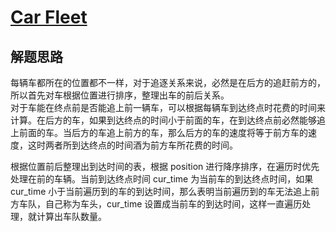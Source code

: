 # [Car Fleet](https://leetcode.com/problems/car-fleet/)

## 解题思路

每辆车都所在的位置都不一样，对于追逐关系来说，必然是在后方的追赶前方的，所以首先对车根据位置进行排序，整理出车的前后关系。  
对于车能在终点前是否能追上前一辆车，可以根据每辆车到达终点时花费的时间来计算。在后方的车，如果到达终点的时间小于前面的车，在到达终点前必然能够追上前面的车。当后方的车追上前方的车，那么后方的车的速度将等于前方车的速度，这时两者所到达终点的时间酒为前方车所花费的时间。

根据位置前后整理出到达时间的表，根据 position 进行降序排序，在遍历时优先处理在前的车辆。当前到达终点时间 cur_time 为当前车的到达终点时间，如果 cur_time 小于当前遍历到的车的到达时间，那么表明当前遍历到的车无法追上前方车队，自己称为车头，cur_time 设置成当前车的到达时间，这样一直遍历处理，就计算出车队数量。
